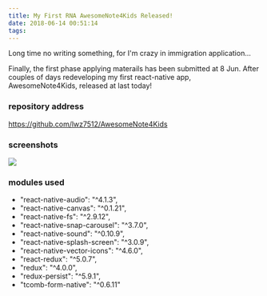 ```yaml
---
title: My First RNA AwesomeNote4Kids Released!
date: 2018-06-14 00:51:14
tags:
---
```


Long time no writing something, for I'm crazy in immigration application...

Finally, the first phase applying materails has been submitted at 8 Jun. After couples of days redeveloping my first react-native app, AwesomeNote4Kids, released at last today!

### repository address

https://github.com/lwz7512/AwesomeNote4Kids


### screenshots

![](/img/screenshots.png)


### modules used

*    "react-native-audio": "^4.1.3",
*    "react-native-canvas": "^0.1.21",
*    "react-native-fs": "^2.9.12",
*    "react-native-snap-carousel": "^3.7.0",
*    "react-native-sound": "^0.10.9",
*    "react-native-splash-screen": "^3.0.9",
*    "react-native-vector-icons": "^4.6.0",
*    "react-redux": "^5.0.7",
*    "redux": "^4.0.0",
*    "redux-persist": "^5.9.1",
*    "tcomb-form-native": "^0.6.11"
